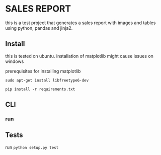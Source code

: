 # SALES REPORT

this is a test project that generates a sales report with images
and tables using python, pandas and jinja2.

## Install

this is tested on ubuntu. installation of matplotlib might cause issues on windows

 prerequisites for installing matplotlib

 `sudo apt-get install libfreetype6-dev`

 `pip install -r requirements.txt`

## CLI

### run


## Tests

run `python setup.py test`